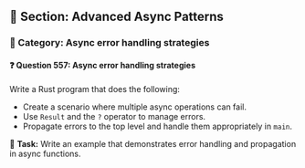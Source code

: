 ## 📘 Section: Advanced Async Patterns  
### 🔹 Category: Async error handling strategies  
#### ❓ Question 557: Async error handling strategies

Write a Rust program that does the following:

- Create a scenario where multiple async operations can fail.
- Use `Result` and the `?` operator to manage errors.
- Propagate errors to the top level and handle them appropriately in `main`.

🔧 **Task:** Write an example that demonstrates error handling and propagation in async functions.
